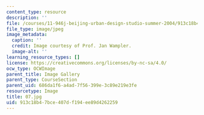 ```yaml
---
content_type: resource
description: ''
file: /courses/11-946j-beijing-urban-design-studio-summer-2004/913c18b47bce407df194ee89d4262259_07.jpg
file_type: image/jpeg
image_metadata:
  caption: ''
  credit: Image courtesy of Prof. Jan Wampler.
  image-alt: ''
learning_resource_types: []
license: https://creativecommons.org/licenses/by-nc-sa/4.0/
ocw_type: OCWImage
parent_title: Image Gallery
parent_type: CourseSection
parent_uid: 686da1f6-a4ad-7f56-399e-3c89e219e3fe
resourcetype: Image
title: 07.jpg
uid: 913c18b4-7bce-407d-f194-ee89d4262259
---
```

